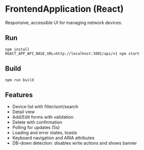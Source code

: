 # FrontendApplication (React)

Responsive, accessible UI for managing network devices.

## Run

```
npm install
REACT_APP_API_BASE_URL=http://localhost:3001/api/v1 npm start
```

## Build

```
npm run build
```

## Features

- Device list with filter/sort/search
- Detail view
- Add/Edit forms with validation
- Delete with confirmation
- Polling for updates (5s)
- Loading and error states, toasts
- Keyboard navigation and ARIA attributes
- DB-down detection: disables write actions and shows banner
